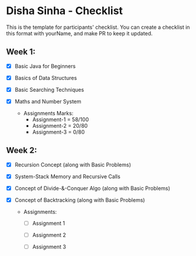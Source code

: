 # Disha Sinha - Checklist
This is the template for participants' checklist. You can create a checklist in this format with yourName, and make PR to keep it updated.

## Week 1:

- [X] Basic Java for Beginners
- [X] Basics of Data Structures
- [X] Basic Searching Techniques
- [X] Maths and Number System

  * Assignments Marks:
    - Assignment-1 = 58/100
    - Assignment-2 = 20/80
    - Assignment-3 = 0/80

 ## Week 2:

- [x] Recursion Concept (along with Basic Problems)
- [x] System-Stack Memory and Recursive Calls 
- [x] Concept of Divide-&-Conquer Algo (along with Basic Problems)
- [x] Concept of Backtracking (along with Basic Problems)

  * Assignments:
    - [ ] Assignment 1
    - [ ] Assignment 2
    - [ ] Assignment 3

